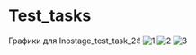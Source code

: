 # Test_tasks

Графики для Inostage_test_task_2:!
![1](https://user-images.githubusercontent.com/62388152/190607557-d46970d9-efda-4e21-b783-37b0a55b2b3f.png)
![2](https://user-images.githubusercontent.com/62388152/190607570-d4e56f5f-d716-48f7-b08f-0e2ce67ba832.png)
![3](https://user-images.githubusercontent.com/62388152/190607580-e02ce435-fa68-4ad0-8284-562e575f0510.png)
